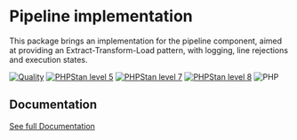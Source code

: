Pipeline implementation
===

This package brings an implementation for the pipeline component, aimed at providing an Extract-Transform-Load pattern,
with logging, line rejections and execution states.


[![Quality](https://github.com/php-etl/pipeline/actions/workflows/quality.yaml/badge.svg)](https://github.com/php-etl/pipeline/actions/workflows/quality.yaml)
[![PHPStan level 5](https://github.com/php-etl/pipeline/actions/workflows/phpstan-5.yaml/badge.svg)](https://github.com/php-etl/pipeline/actions/workflows/phpstan-5.yaml)
[![PHPStan level 7](https://github.com/php-etl/pipeline/actions/workflows/phpstan-7.yaml/badge.svg)](https://github.com/php-etl/pipeline/actions/workflows/phpstan-7.yaml)
[![PHPStan level 8](https://github.com/php-etl/pipeline/actions/workflows/phpstan-8.yaml/badge.svg)](https://github.com/php-etl/pipeline/actions/workflows/phpstan-8.yaml)
![PHP](https://img.shields.io/packagist/php-v/php-etl/pipeline)

Documentation
---

[See full Documentation](https://php-etl.github.io/documentation)


